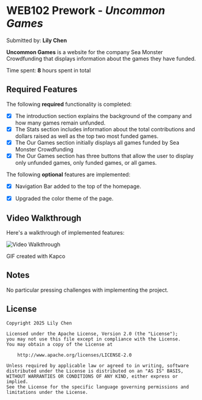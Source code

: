 # WEB102 Prework - *Uncommon Games*

Submitted by: **Lily Chen**

**Uncommon Games** is a website for the company Sea Monster Crowdfunding that displays information about the games they have funded.

Time spent: **8** hours spent in total

## Required Features

The following **required** functionality is completed:

* [x] The introduction section explains the background of the company and how many games remain unfunded.
* [x] The Stats section includes information about the total contributions and dollars raised as well as the top two most funded games.
* [x] The Our Games section initially displays all games funded by Sea Monster Crowdfunding
* [x] The Our Games section has three buttons that allow the user to display only unfunded games, only funded games, or all games.

The following **optional** features are implemented:

* [x] Navigation Bar added to the top of the homepage.
* [x] Upgraded the color theme of the page.


## Video Walkthrough

Here's a walkthrough of implemented features:

<img src='assets/WEB102-prework.gif' title='Video Walkthrough' width='' alt='Video Walkthrough' />

GIF created with Kapco 

## Notes

No particular pressing challenges with implementing the project.

## License

    Copyright 2025 Lily Chen

    Licensed under the Apache License, Version 2.0 (the "License");
    you may not use this file except in compliance with the License.
    You may obtain a copy of the License at

        http://www.apache.org/licenses/LICENSE-2.0

    Unless required by applicable law or agreed to in writing, software
    distributed under the License is distributed on an "AS IS" BASIS,
    WITHOUT WARRANTIES OR CONDITIONS OF ANY KIND, either express or implied.
    See the License for the specific language governing permissions and
    limitations under the License.

